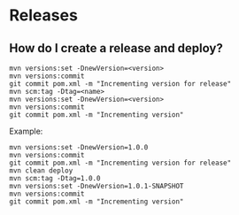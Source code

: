# Releases

## How do I create a release and deploy?

	mvn versions:set -DnewVersion=<version>
	mvn versions:commit
	git commit pom.xml -m "Incrementing version for release"
	mvn scm:tag -Dtag=<name>
	mvn versions:set -DnewVersion=<version>
	mvn versions:commit
	git commit pom.xml -m "Incrementing version"

Example:

	mvn versions:set -DnewVersion=1.0.0
	mvn versions:commit
	git commit pom.xml -m "Incrementing version for release"
	mvn clean deploy
	mvn scm:tag -Dtag=1.0.0
	mvn versions:set -DnewVersion=1.0.1-SNAPSHOT
	mvn versions:commit
	git commit pom.xml -m "Incrementing version"